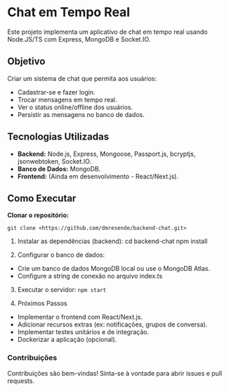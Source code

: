 # Chat em Tempo Real
Este projeto implementa um aplicativo de chat em tempo real usando Node.JS/TS com Express, MongoDB e Socket.IO.

## Objetivo
Criar um sistema de chat que permita aos usuários:

* Cadastrar-se e fazer login.
* Trocar mensagens em tempo real.
* Ver o status online/offline dos usuários.
* Persistir as mensagens no banco de dados.

## Tecnologias Utilizadas
* **Backend:** Node.js, Express, Mongoose, Passport.js, bcryptjs, jsonwebtoken, Socket.IO.
* **Banco de Dados:** MongoDB.
* **Frontend:** (Ainda em desenvolvimento - React/Next.js).

## Como Executar
**Clonar o repositório:**
```
git clone <https://github.com/dmresende/backend-chat.git>
```

1. Instalar as dependências (backend):
cd backend-chat 
npm install

2. Configurar o banco de dados:
* Crie um banco de dados MongoDB local ou use o MongoDB Atlas.
* Configure a string de conexão no arquivo index.ts

3. Executar o servidor:
`npm start`

4. Próximos Passos
* Implementar o frontend com React/Next.js.
* Adicionar recursos extras (ex: notificações, grupos de conversa).
* Implementar testes unitários e de integração.
* Dockerizar a aplicação (opcional).

### Contribuições
Contribuições são bem-vindas! Sinta-se à vontade para abrir issues e pull requests.
